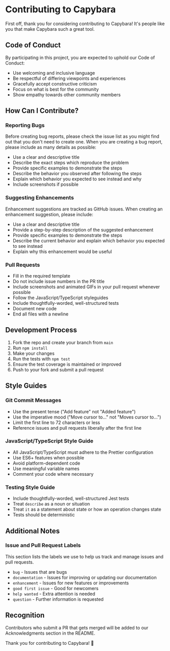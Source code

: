 # Contributing to Capybara

First off, thank you for considering contributing to Capybara! It's people like you that make Capybara such a great tool.

## Code of Conduct

By participating in this project, you are expected to uphold our Code of Conduct:

- Use welcoming and inclusive language
- Be respectful of differing viewpoints and experiences
- Gracefully accept constructive criticism
- Focus on what is best for the community
- Show empathy towards other community members

## How Can I Contribute?

### Reporting Bugs

Before creating bug reports, please check the issue list as you might find out that you don't need to create one. When you are creating a bug report, please include as many details as possible:

* Use a clear and descriptive title
* Describe the exact steps which reproduce the problem
* Provide specific examples to demonstrate the steps
* Describe the behavior you observed after following the steps
* Explain which behavior you expected to see instead and why
* Include screenshots if possible

### Suggesting Enhancements

Enhancement suggestions are tracked as GitHub issues. When creating an enhancement suggestion, please include:

* Use a clear and descriptive title
* Provide a step-by-step description of the suggested enhancement
* Provide specific examples to demonstrate the steps
* Describe the current behavior and explain which behavior you expected to see instead
* Explain why this enhancement would be useful

### Pull Requests

* Fill in the required template
* Do not include issue numbers in the PR title
* Include screenshots and animated GIFs in your pull request whenever possible
* Follow the JavaScript/TypeScript styleguides
* Include thoughtfully-worded, well-structured tests
* Document new code
* End all files with a newline

## Development Process

1. Fork the repo and create your branch from `main`
2. Run `npm install`
3. Make your changes
4. Run the tests with `npm test`
5. Ensure the test coverage is maintained or improved
6. Push to your fork and submit a pull request

## Style Guides

### Git Commit Messages

* Use the present tense ("Add feature" not "Added feature")
* Use the imperative mood ("Move cursor to..." not "Moves cursor to...")
* Limit the first line to 72 characters or less
* Reference issues and pull requests liberally after the first line

### JavaScript/TypeScript Style Guide

* All JavaScript/TypeScript must adhere to the Prettier configuration
* Use ES6+ features when possible
* Avoid platform-dependent code
* Use meaningful variable names
* Comment your code where necessary

### Testing Style Guide

* Include thoughtfully-worded, well-structured Jest tests
* Treat `describe` as a noun or situation
* Treat `it` as a statement about state or how an operation changes state
* Tests should be deterministic

## Additional Notes

### Issue and Pull Request Labels

This section lists the labels we use to help us track and manage issues and pull requests.

* `bug` - Issues that are bugs
* `documentation` - Issues for improving or updating our documentation
* `enhancement` - Issues for new features or improvements
* `good first issue` - Good for newcomers
* `help wanted` - Extra attention is needed
* `question` - Further information is requested

## Recognition

Contributors who submit a PR that gets merged will be added to our Acknowledgments section in the README.

Thank you for contributing to Capybara! 🎉 